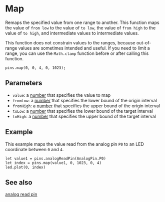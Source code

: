 # Map

Remaps the specified value from one range to another. This function maps the value of `from low` to the value of `to low`, the value of `from high` to the value of `to high`, and intermediate values to intermediate values.

This function does not constrain values to the ranges, because out-of-range values are sometimes intended and useful. If you need to limit a range, you can use the `Math.clamp` function before or after calling this function.

```sig
pins.map(0, 0, 4, 0, 1023);
```

## Parameters

* `value`: a [number](/types/number) that specifies the value to map
* `fromLow`: a [number](/types/number) that specifies the lower bound of the origin interval
* `fromHigh`: a [number](/types/number) that specifies the upper bound of the origin interval
* `toLow`: a [number](/types/number) that specifies the lower bound of the target interval
* `toHigh`: a [number](/types/number) that specifies the upper bound of the target interval

## Example

This example maps the value read from the analog pin `P0` to an LED coordinate between `0` and `4`.

```blocks
let value1 = pins.analogReadPin(AnalogPin.P0)
let index = pins.map(value1, 0, 1023, 0, 4)
led.plot(0, index)
```

## See also

[analog read pin](/reference/pins/analog-read-pin)